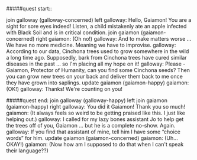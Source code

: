 #####quest start::


join galloway (galloway-concerned) left
galloway: Hello, Gaiamon! You are a sight for sore eyes indeed! Listen, a child mistakenly ate an apple infected with Black Soil and is in critical condition.
join gaiamon (gaiamon-concerned) right
gaiamon: (Oh no!)
galloway: And to make matters worse … We have no more medicine. Meaning we have to improvise.
galloway: According to our data, Cinchona trees used to grow somewhere in the wild a long time ago. Supposedly, bark from Cinchona trees have cured similar diseases in the past ... so I'm placing all my hope on it!
galloway: Please - Gaiamon, Protector of Humanity, can you find some Cinchona seeds? Then you can grow new trees on your back and deliver them back to me once they have grown into saplings.
update gaiamon (gaiamon-happy)
gaiamon: (OK!)
galloway: Thanks! We're counting on you!


#####quest end:
join galloway (galloway-happy) left
join gaiamon (gaiamon-happy) right
galloway: You did it Gaiamon! Thank you so much!
gaiamon: (It always feels so weird to be getting praised like this. I just like helping out.)
galloway: I called for my lazy bones assistant Jo to help get the trees off of you, Gaiamon ... but he is a complete no-show. Again. 
galloway: If you find that assistant of mine, tell him I have some “choice words” for him.
update gaiamon (gaiamon-concerned) 
gaiamon: (Uh… OKAY!)
gaiamon: (Now how am I supposed to do that when I can't speak their language??)